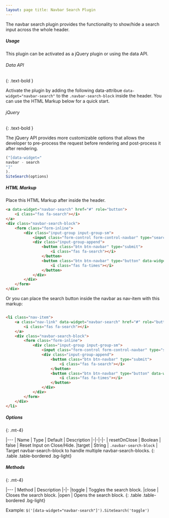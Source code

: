 ```yaml
---
layout: page title: Navbar Search Plugin
---
```


The navbar search plugin provides the functionality to show/hide a search input across the whole header.

##### Usage

This plugin can be activated as a jQuery plugin or using the data API.

###### Data API

{: .text-bold }

Activate the plugin by adding the following data-attribue `data-widget="navbar-search"` to the `.navbar-search-block`
inside the header. You can use the HTML Markup below for a quick start.

###### jQuery

{: .text-bold }

The jQuery API provides more customizable options that allows the developer to pre-process the request before rendering
and post-process it after rendering.

```js
("[data-widget="
navbar - search
"]"
).
SiteSearch(options)
```

##### HTML Markup

Place this HTML Markup after inside the header.

```html
<a data-widget="navbar-search" href="#" role="button">
    <i class="fas fa-search"></i>
</a>
<div class="navbar-search-block">
    <form class="form-inline">
        <div class="input-group input-group-sm">
            <input class="form-control form-control-navbar" type="search" placeholder="Search" aria-label="Search">
            <div class="input-group-append">
                <button class="btn btn-navbar" type="submit">
                    <i class="fas fa-search"></i>
                </button>
                <button class="btn btn-navbar" type="button" data-widget="navbar-search">
                    <i class="fas fa-times"></i>
                </button>
            </div>
        </div>
    </form>
</div>
```

Or you can place the search button inside the navbar as nav-item with this markup:

```html

<li class="nav-item">
    <a class="nav-link" data-widget="navbar-search" href="#" role="button">
        <i class="fas fa-search"></i>
    </a>
    <div class="navbar-search-block">
        <form class="form-inline">
            <div class="input-group input-group-sm">
                <input class="form-control form-control-navbar" type="search" placeholder="Search" aria-label="Search">
                <div class="input-group-append">
                    <button class="btn btn-navbar" type="submit">
                        <i class="fas fa-search"></i>
                    </button>
                    <button class="btn btn-navbar" type="button" data-widget="navbar-search">
                        <i class="fas fa-times"></i>
                    </button>
                </div>
            </div>
        </form>
    </div>
</li>
```

##### Options

{: .mt-4}

|--- | Name | Type | Default | Description |-|-|-|- | resetOnClose | Boolean | false | Reset Input on Close/Hide.
|target | String | `.navbar-search-block` | Target navbar-search-block to handle multiple navbar-search-blocks. {:
.table .table-bordered .bg-light}

##### Methods

{: .mt-4}

|--- | Method | Description |-|- |toggle | Toggles the search block. |close | Closes the search block. |open | Opens the
search block. {: .table .table-bordered .bg-light}

Example: `$('[data-widget="navbar-search"]').SiteSearch('toggle')`
